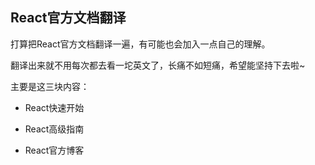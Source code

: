 ## React官方文档翻译

打算把React官方文档翻译一遍，有可能也会加入一点自己的理解。

翻译出来就不用每次都去看一坨英文了，长痛不如短痛，希望能坚持下去啦~

主要是这三块内容：

* React快速开始

* React高级指南

* React官方博客



